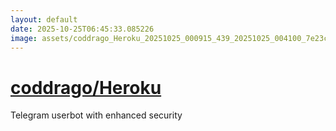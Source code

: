 ```yaml
---
layout: default
date: 2025-10-25T06:45:33.085226
image: assets/coddrago_Heroku_20251025_000915_439_20251025_004100_7e23c4--20251025T024120564--cropped.png
---
```


# [coddrago/Heroku](https://github.com/coddrago/Heroku/)

Telegram userbot with enhanced security

